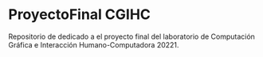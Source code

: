 # ProyectoFinal CGIHC
Repositorio de dedicado a el proyecto final del laboratorio de Computación Gráfica e Interacción Humano-Computadora 20221.
